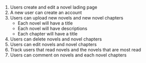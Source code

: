 1. Users create and edit a novel lading page
2. A new user can create an account
3. Users can upload new novels and new novel chapters
	* Each novel will have a title
	* Each novel will have descriptions
	* Each chapter will have a title
4. Users can delete novels and novel chapters
5. Users can edit novels and novel chapters
6. Track users that read novels and the novels that are most read
7. Users can comment on novels and each novel chapters